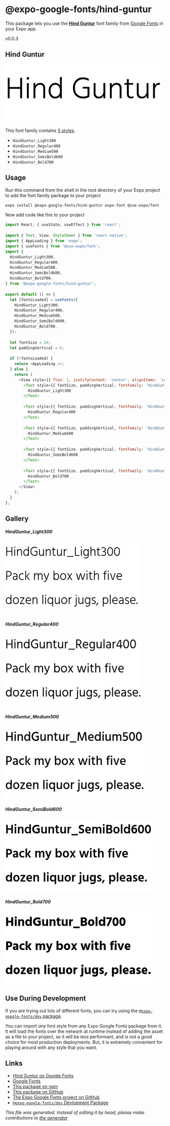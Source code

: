 # @expo-google-fonts/hind-guntur

This package lets you use the [**Hind Guntur**](https://fonts.google.com/specimen/Hind+Guntur) font family from [Google Fonts](https://fonts.google.com/) in your Expo app.

v0.0.3

## Hind Guntur

![Hind Guntur](./font-family.png)

This font family contains [5 styles](#gallery).

- `HindGuntur_Light300`
- `HindGuntur_Regular400`
- `HindGuntur_Medium500`
- `HindGuntur_SemiBold600`
- `HindGuntur_Bold700`

## Usage

Run this command from the shell in the root directory of your Expo project to add the font family package to your project
```sh
expo install @expo-google-fonts/hind-guntur expo-font @use-expo/font
```

Now add code like this to your project
```js
import React, { useState, useEffect } from 'react';

import { Text, View, StyleSheet } from 'react-native';
import { AppLoading } from 'expo';
import { useFonts } from '@use-expo/font';
import {
  HindGuntur_Light300,
  HindGuntur_Regular400,
  HindGuntur_Medium500,
  HindGuntur_SemiBold600,
  HindGuntur_Bold700,
} from '@expo-google-fonts/hind-guntur';

export default () => {
  let [fontsLoaded] = useFonts({
    HindGuntur_Light300,
    HindGuntur_Regular400,
    HindGuntur_Medium500,
    HindGuntur_SemiBold600,
    HindGuntur_Bold700,
  });

  let fontSize = 24;
  let paddingVertical = 6;

  if (!fontsLoaded) {
    return <AppLoading />;
  } else {
    return (
      <View style={{ flex: 1, justifyContent: 'center', alignItems: 'center' }}>
        <Text style={{ fontSize, paddingVertical, fontFamily: 'HindGuntur_Light300' }}>
          HindGuntur_Light300
        </Text>

        <Text style={{ fontSize, paddingVertical, fontFamily: 'HindGuntur_Regular400' }}>
          HindGuntur_Regular400
        </Text>

        <Text style={{ fontSize, paddingVertical, fontFamily: 'HindGuntur_Medium500' }}>
          HindGuntur_Medium500
        </Text>

        <Text style={{ fontSize, paddingVertical, fontFamily: 'HindGuntur_SemiBold600' }}>
          HindGuntur_SemiBold600
        </Text>

        <Text style={{ fontSize, paddingVertical, fontFamily: 'HindGuntur_Bold700' }}>
          HindGuntur_Bold700
        </Text>
      </View>
    );
  }
};

```

## Gallery

##### HindGuntur_Light300
![HindGuntur_Light300](./83f2591cf78a025ae8e85ebecda4a590c393eb80bf83f18bace7e5d144b57bc8.ttf.png)

##### HindGuntur_Regular400
![HindGuntur_Regular400](./58962c61fd64e7df2aa4d0fbf8b7044df4531b4098533fd14348043d05fb8b42.ttf.png)

##### HindGuntur_Medium500
![HindGuntur_Medium500](./1548c29a01fac4cf5904cd44cf584eaec84e08ed0b15f96638c1cb9ff8995583.ttf.png)

##### HindGuntur_SemiBold600
![HindGuntur_SemiBold600](./12aa908469a5d74ca315816664934ede78906a4593e2310e5ea1894cd964c2a1.ttf.png)

##### HindGuntur_Bold700
![HindGuntur_Bold700](./751c8dd12898b1caafe20c6458531dce8773242b36537ea2e341d9a4bd01bafe.ttf.png)


## Use During Development

If you are trying out lots of different fonts, you can try using the [`@expo-google-fonts/dev` package](https://www.npmjs.com/package/@expo-google-fonts/dev).

You can import *any* font style from any Expo Google Fonts package from it. It will load the fonts
over the network at runtime instead of adding the asset as a file to your project, so it will be 
less performant, and is not a good choice for most production deployments. But, it is extremely convenient
for playing around with any style that you want.

## Links

- [Hind Guntur on Google Fonts](https://fonts.google.com/specimen/Hind+Guntur)
- [Google Fonts](https://fonts.google.com/)
- [This package on npm](https://www.npmjs.com/package/@expo-google-fonts/hind-guntur)
- [This package on GitHub](https://github.com/expo/google-fonts/tree/master/font-packages/hind-guntur)
- [The Expo Google Fonts project on GitHub](https://github.com/expo/google-fonts)
- [`@expo-google-fonts/dev` Devlopment Package](https://github.com/expo/google-fonts/tree/master/font-packages/dev)


*This file was generated. Instead of editing it by head, please make contributions to [the generator](https://github.com/expo/google-fonts/tree/master/packages/generator)*
